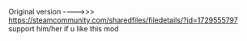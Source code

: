 Original version ---->>> https://steamcommunity.com/sharedfiles/filedetails/?id=1729555797
support him/her if u like this mod
